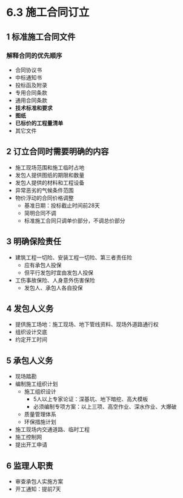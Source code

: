 # 6.3 施工合同订立

## 1 标准施工合同文件

### 解释合同的优先顺序

* 合同协议书
* 中标通知书
* 投标函及附录
* 专用合同条款
* 通用合同条款
* **技术标准和要求**
* **图纸**
* **已标价的工程量清单**
* 其它文件

## 2 订立合同时需要明确的内容

* 施工现场范围和施工临时占地
* 发包人提供图纸的期限和数量
* 发包人提供的材料和工程设备
* 异常恶劣的气候条件范围
* 物价浮动的合同价格调整
  * 基准日期：投标截止时间前28天
  * 简明合同不调
  * 标准施工合同只调单价部分，不调总价部分

## 3 明确保险责任

* 建筑工程一切险、安装工程一切险、第三者责任险
  * 应有承包人投保
  * 但平行发包时宜由发包人投保
* 工伤事故保险、人身意外伤害保险
  * 发包人、承包人各自投保

## 4 发包人义务

* 提供施工场地：施工现场、地下管线资料、现场外道路通行权
* 组织设计交底
* 约定开工时间

## 5 承包人义务

* 现场踏勘
* 编制施工组织计划
  * 施工组织设计
    * 5人以上专家论证：深基坑、地下暗挖、高大模板
    * 必须编制专项方案：以上三项、高空作业、深水作业、大爆破
  * 质量管理体系
  * 环保措施计划
* 施工现场内交通道路、临时工程
* 施工控制网
* 提出开工申请

## 6 监理人职责

* 审查承包人实施方案
* 开工通知：提前7天
